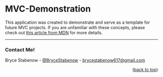 # MVC-Demonstration
<p>This application was created to demonstrate and serve as a template for future MVC projects. If you are unfamiliar with these concepts, please check out <a href="https://developer.mozilla.org/en-US/docs/Glossary/MVC" target="_blank">this article from MDN</a> for more details.</p>


---

### Contact Me!

Bryce Stabenow - [@BryceStabenow](https://twitter.com/BryceStabenow) - brycestabenow617@gmail.com

<p align="right">(<a href="#top">back to top</a>)</p>
